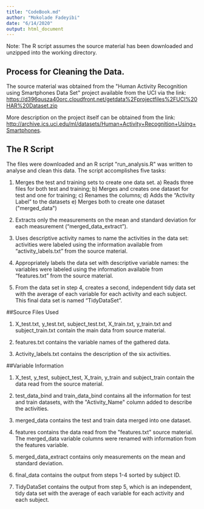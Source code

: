 ```yaml
---
title: "CodeBook.md"
author: "Mokolade Fadeyibi"
date: "6/14/2020"
output: html_document
---
```


Note: The R script assumes the source material has been downloaded and unzipped into the working directory.

## Process for Cleaning the Data.
The source material was obtained from the "Human Activity Recognition using Smartphones Data Set" project available from the UCI via the link:
https://d396qusza40orc.cloudfront.net/getdata%2Fprojectfiles%2FUCI%20HAR%20Dataset.zip

More description on the project itself can be obtained from the link:
http://archive.ics.uci.edu/ml/datasets/Human+Activity+Recognition+Using+Smartphones. 

## The R Script
The files were downloaded and an R script "run_analysis.R" was written to analyse and clean this data. The script accomplishes five tasks:

1)	Merges the test and training sets to create one data set.
        a)	Reads three files for both test and training;
        b)	Merges and creates one dataset for test and one for training;
        c)	Renames the columns;
        d)	Adds the “Activity Label” to the datasets
        e)	Merges both to create one dataset ("merged_data")

2)	Extracts only the measurements on the mean and standard deviation for each measurement (“merged_data_extract”).

3)	Uses descriptive activity names to name the activities in the data set: activities were labeled using the information available from “activity_labels.txt” from the source material.

4)	Appropriately labels the data set with descriptive variable names: the variables were labeled using the information available from “features.txt” from the source material. 

5)	From the data set in step 4, creates a second, independent tidy data set with the average of each variable for each activity and each subject. This final data set is named “TidyDataSet”.

##Source Files Used
1) X_test.txt, y_test.txt, subject_test.txt, X_train.txt, y_train.txt and subject_train.txt contain the main data from source material.

2) features.txt contains the variable names of the gathered data.

3) Activity_labels.txt contains the description of the six activities.

##Variable Information
1) X_test, y_test, subject_test, X_train, y_train and subject_train contain the data read from the source material.

2) test_data_bind and train_data_bind contains all the information for test and train datasets, with the "Activity_Name" column added to describe the activities.

3) merged_data contains the test and train data merged into one dataset.

4) features contains the data read from the "features.txt" source material. The merged_data variable columns were renamed with information from the features variable.

5) merged_data_extract contains only measurements on the mean and standard deviation.

6) final_data contains the output from steps 1-4 sorted by subject ID.

7) TidyDataSet contains the output from step 5, which is an independent, tidy data set with the average of each variable for each activity and each subject. 

